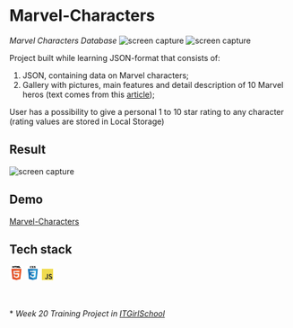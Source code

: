 # Marvel-Characters
_Marvel Characters Database_ <img width="20px" alt="screen capture" src="../main/assets/img/logo.png"> <img width="20px" alt="screen capture" src="../main/assets/img/logo.png">

Project built while learning JSON-format that consists of:

1. JSON, containing data on Marvel characters;
2. Gallery with pictures, main features and detail description of 10 Marvel heros (text comes from this [article]);

User has a possibility to give a personal 1 to 10 star rating to any character (rating values are stored in Local Storage)


## Result
<img width="35%" alt="screen capture" src="../main/assets/img/сaptureweb.jpeg">

## Demo
[Marvel-Characters]

## Tech stack

<code><img height="25" src="https://raw.githubusercontent.com/github/explore/80688e429a7d4ef2fca1e82350fe8e3517d3494d/topics/html/html.png"></code>
<code><img height="25" src="https://raw.githubusercontent.com/github/explore/80688e429a7d4ef2fca1e82350fe8e3517d3494d/topics/css/css.png"></code>
<code><img height="20" src="https://raw.githubusercontent.com/github/explore/80688e429a7d4ef2fca1e82350fe8e3517d3494d/topics/javascript/javascript.png"></code>


<br><br> 
\* _Week 20 Training Project in [ITGirlSchool]_  
  

   [ITGirlSchool]: <https://itgirlschool.com/en>
   [Marvel-Characters]: <alenagm.github.io/Marvel-Characters/>
   [article]: <https://www.ellegirl.ru/articles/vse-o-15-samyih-krutyih-supergeroyah/>

